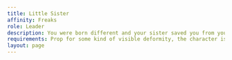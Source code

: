 ```yaml
---
title: Little Sister
affinity: Freaks
role: Leader
description: You were born different and your sister saved you from your mother. She has created this place and raised you to lead the show beside her. Now you both are raising your child to continue after you both are gone. But is this the life you want for your child? To be one of the freaks, forever shamed and hated? Your child passes as normal, they could leave the circus and choose a better life.
requirements: Prop for some kind of visible deformity, the character is a woman
layout: page
---
```

